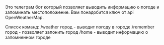 Это телеграм бот который позволяет выводить информацию о погоде и запоминать местоположение. Вам понадобится ключ от api OpenWeatherMap.

Список команд:
/weather город - выводит погоду в городе
/remember город - позволяет запонить город
/home - выводит информацию о запомненном городе
